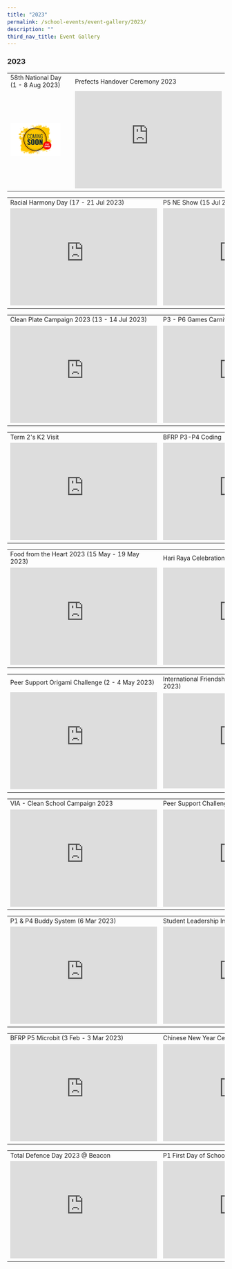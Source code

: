 ```yaml
---
title: "2023"
permalink: /school-events/event-gallery/2023/
description: ""
third_nav_title: Event Gallery
---
```

### 2023

<table style="width:100%">
  <tbody><tr>
    <td>58th National Day (1 - 8 Aug 2023) </td>
    <td>Prefects Handover Ceremony 2023</td>
  </tr>
  <tr>
    <td><img src="/images/stay tune.jpg" style="width:85%"></td>
    <td><iframe src="https://docs.google.com/presentation/d/e/2PACX-1vTaIOXbbxh_J0CSzJVEDciJ20pUT0_UN-K0nROOzJf_Ec-7l95ajSeSy8VO8rarZPKZQVhGJRCd5Ktx/embed?start=false&amp;loop=false&amp;delayms=3000" frameborder="0" width="340" height="225" allowfullscreen="true"></iframe></td>
  </tr>
</tbody></table>

<table style="width:100%">
  <tbody><tr>
    <td>Racial Harmony Day (17 - 21 Jul 2023)</td>
    <td>P5 NE Show (15 Jul 2023)</td>
  </tr>
  <tr>
    <td><iframe allowfullscreen="true" height="225" width="340" frameborder="0" src="https://docs.google.com/presentation/d/e/2PACX-1vSiaL8GqChr7-jc3rcJCKRpR3-Gia3zKHsysMls1XyOTVSsOv0_mGFhVxdVz30419R1SZfuuKi6B8RH/embed?start=false&amp;loop=false&amp;delayms=3000"></iframe></td>
    <td><iframe allowfullscreen="true" height="225" width="340" frameborder="0" src="https://docs.google.com/presentation/d/e/2PACX-1vQd7n6-PEw6Zji9f93obhkM87XMNFYkad6CTrnfpCtLyYFHsemH4Zj_BG9MFZ3PCNG07nBlMHXphdaF/embed?start=false&amp;loop=false&amp;delayms=3000"></iframe></td>
  </tr>
</tbody></table>

<table style="width:100%">
  <tbody><tr>
    <td>Clean Plate Campaign 2023 (13 - 14 Jul 2023)</td>
    <td>P3 - P6 Games Carnival</td>
  </tr>
  <tr>
    <td><iframe src="https://docs.google.com/presentation/d/e/2PACX-1vS_UN5wHMaEHvmSDVA7251IpyuXlTAfvTsYha6xjbXQo62L1BZPuW06vaKcRCDb2MoM71spjFp5tS2-/embed?start=false&amp;loop=false&amp;delayms=3000" frameborder="0" width="340" height="225" allowfullscreen="true"></iframe></td>
    <td><iframe src="https://docs.google.com/presentation/d/e/2PACX-1vSTQ1LNHFJEquwKbTDmhDRtmAGWQ76IFZ44rz1RBX4yDxDVwfaIwSWgTm4N5V2XqkPKI1fwI39CHVxH/embed?start=false&amp;loop=false&amp;delayms=3000" frameborder="0" width="340" height="225" allowfullscreen="true"></iframe></td>
  </tr>
</tbody></table>

<table style="width:100%">
  <tbody><tr>
    <td>Term 2's K2 Visit</td>
    <td>BFRP P3-P4 Coding</td>
  </tr>
  <tr>
    <td><iframe allowfullscreen="true" height="225" width="340" frameborder="0" src="https://docs.google.com/presentation/d/e/2PACX-1vQQASdR3kRBx4-S-lU9t9ybBfE12YhuJ1vrbCaVIWjnh6I6T9UPTfxZaHFM3fvZfUgZQrxt5Dbe2slv/embed?start=false&amp;loop=false&amp;delayms=3000"></iframe></td>
    <td><iframe allowfullscreen="true" height="225" width="340" frameborder="0" src="https://docs.google.com/presentation/d/e/2PACX-1vQCRWnPkFbuF-r8Q2iLdUs7uxwSYS7N-XyIbPGB5i8LmF4xJC1KSt8YvFerMmqiglpMLVIA2lVdu-st/embed?start=false&amp;loop=false&amp;delayms=3000"></iframe></td>
  </tr>
</tbody></table>

<table style="width:100%">
  <tbody><tr>
    <td>Food from the Heart 2023 (15 May - 19 May 2023)</td>
    <td>Hari Raya Celebration 2023</td>
  </tr>
  <tr>
    <td><iframe src="https://docs.google.com/presentation/d/e/2PACX-1vQIIOni4ieUYhkH5v8Le7AIE-37PzY5le8Ecr9pFo70ra6QUECq6KdcpVpbSpxMV2w3Ghk8ZNerW2an/embed?start=false&amp;loop=false&amp;delayms=3000" frameborder="0" width="340" height="225" allowfullscreen="true"></iframe></td>
    <td><iframe allowfullscreen="true" height="225" width="340" frameborder="0" src="https://docs.google.com/presentation/d/e/2PACX-1vTTCjE8XzlHGuGRGU4Lp4q-ZKUoxV6Cm8i0by48SNDreyF3oWHvH2oUggb3IS5s1bfP9xbv_UVGDvtf/embed?start=false&amp;loop=false&amp;delayms=3000"></iframe></td>
  </tr>
</tbody></table>

<table style="width:100%">
  <tbody><tr>
    <td>Peer Support Origami Challenge (2 - 4 May 2023)</td>
    <td>International Friendship Day 2023 (3 - 5 Apr 2023)</td>
  </tr>
  <tr>
    <td><iframe src="https://docs.google.com/presentation/d/e/2PACX-1vTFLa985OMVPUy7TAzhSAHwaZd01ukz3w4QZpwGKTXGLvvCrijvXP_maI2AJnsUA9fGTZZnkmAYHebD/embed?start=false&amp;loop=false&amp;delayms=3000" frameborder="0" width="340" height="225" allowfullscreen="true"></iframe></td>
    <td><iframe src="https://docs.google.com/presentation/d/e/2PACX-1vT7iGDEEjNAjG8Vo8vYCzwGe5T47QrSlPONvVD3gfKRs6hwdcYfZBC8F7uHFddU37UAK4faB65yCI2H/embed?start=false&amp;loop=false&amp;delayms=3000" frameborder="0" width="340" height="220" allowfullscreen="true"></iframe></td>
  </tr>
</tbody></table>

<table style="width:100%">
  <tbody><tr>
    <td>VIA - Clean School Campaign 2023</td>
    <td>Peer Support Challenge T1W10 to T2W3</td>
  </tr>
  <tr>
    <td><iframe allowfullscreen="true" height="225" width="340" frameborder="0" src="https://docs.google.com/presentation/d/e/2PACX-1vQzPKl0c8dXFLj-tIFwuArIgrzg6Fo9lA4Y2kp2sIKcrlQDTgMrXrVeCKcD6oe6HxkiE18Ak6Y6F3QN/embed?start=false&amp;loop=false&amp;delayms=3000"></iframe></td>
    <td><iframe allowfullscreen="true" height="225" width="340" frameborder="0" src="https://docs.google.com/presentation/d/e/2PACX-1vS4GYWZ-1MAKBcETOhlyVfY5A3mLYFqki46a3gqd4tSyEjhm6DeXqWBGaVEJcFxsbi6keR4wad36wRC/embed?start=false&amp;loop=false&amp;delayms=3000"></iframe></td>
  </tr>
</tbody></table>

<table style="width:100%">
  <tbody><tr>
    <td>P1 &amp; P4 Buddy System (6 Mar 2023)</td>
    <td>Student Leadership Investiture (3 Mar 2023)</td>
  </tr>
  <tr>
    <td><iframe src="https://docs.google.com/presentation/d/e/2PACX-1vQ4-3GTE8nnCMvEoV7m0JYvhYrSVoV1glusLZrea4obbKML-igJcw2kNX3M6TF_z9qQud5G_jc8f4mv/embed?start=false&amp;loop=false&amp;delayms=3000" frameborder="0" width="340" height="225" allowfullscreen="true"></iframe></td>
    <td><iframe src="https://docs.google.com/presentation/d/e/2PACX-1vQk5XWv-g0kH6lyUguov2qsenWcK-GNG_Z5d2HdPtGsTxNZ9Eqgr5qwLhX1lzoBCfHlPj9g8L3WI4nF/embed?start=false&amp;loop=false&amp;delayms=3000" frameborder="0" width="340" height="225" allowfullscreen="true"></iframe></td>
  </tr>
</tbody></table>

<table style="width:100%">
  <tbody><tr>
    <td>BFRP P5 Microbit (3 Feb - 3 Mar 2023)</td>
    <td>Chinese New Year Celebrations 2023</td>
  </tr>
  <tr>
    <td><iframe allowfullscreen="true" height="225" width="340" frameborder="0" src="https://docs.google.com/presentation/d/e/2PACX-1vRKD6XtWjc3CX94CxouBTokQ8Cy4aYPpjb0Fhx5oJTxE1Pf6TQZNVVNElz7L-M7elQHqEG4u-YSTYv-/embed?start=false&amp;loop=false&amp;delayms=3000"></iframe></td>
    <td><iframe src="https://docs.google.com/presentation/d/e/2PACX-1vQXppAQwNXxTYIoKWwTu0bfD3UJemTBPXvYwq_8h2x-X6CJ64hF2isCjjWq5l3vTB-wwlJCyA0GwLOr/embed?start=false&amp;loop=false&amp;delayms=3000" frameborder="0" width="340" height="225" allowfullscreen="true"></iframe></td>
  </tr>
</tbody></table>

<table style="width:100%">
  <tbody><tr>
    <td>Total Defence Day 2023 @ Beacon</td>
    <td>P1 First Day of School (Jan 2023)</td>
  </tr>
  <tr>
    <td><iframe allowfullscreen="true" height="225" width="340" frameborder="0" src="https://docs.google.com/presentation/d/e/2PACX-1vQQ1MPnsH5e2Ik5lQ_Jt9CzVldiHltBnmDfjJIJfla0YQJoYrX1cTXxnxai17eD1VEnXHo7Cbz7yWu6/embed?start=false&amp;loop=false&amp;delayms=3000"></iframe></td>
    <td><iframe allowfullscreen="true" height="225" width="340" frameborder="0" src="https://docs.google.com/presentation/d/e/2PACX-1vTpG_VHxfhBrGk5trvj8ksYN0XN1Dj_zXQTcJRLpHrGV9d0n_nKPBO9GhnPB2zMhbLWARRe-Avxtypl/embed?start=false&amp;loop=false&amp;delayms=3000"></iframe></td>
  </tr>
</tbody></table>